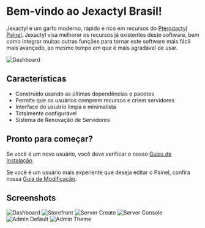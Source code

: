 # Bem-vindo ao Jexactyl Brasil!

Jexactyl é um garfo moderno, rápido e rico em recursos do [Pterodactyl Painel](https://github.com/pterodactyl/panel).
Jexactyl visa melhorar os recursos já existentes deste software, bem como integrar muitas outras funções
para tornar este software mais fácil mais avançado, ao mesmo tempo em que é mais agradável de usar.

![Dashboard](https://cdn.discordapp.com/attachments/927394141158133760/1034607072316231740/unknown.png)

## Características
- Construído usando as últimas dependências e pacotes
- Permite que os usuários comprem recursos e criem servidores
- Interface do usuário limpa e minimalista
- Totalmente configurável
- Sistema de Renovação de Servidores

## Pronto para começar?
Se você é um novo usuário, você deve verificar o nosso [Guias de Instalação](https://docs.jexactylbrasil.ml/#/principal/painel/instalação/dependencias).

Se você é um usuário mais experiente que deseja editar o Painel, confira nossa [Guia de Modificação](https://docs.jexactylbrasil.ml/#/principal/buildar/instalação).

## Screenshots
![Dashboard](https://cdn.discordapp.com/attachments/927394141158133760/1034607072316231740/unknown.png)
![Storefront](https://cdn.discordapp.com/attachments/1034607211630051358/1034607643744014336/unknown.png)
![Server Create](https://cdn.discordapp.com/attachments/1034607211630051358/1034607749536956466/unknown.png)
![Server Console](https://cdn.discordapp.com/attachments/927394141158133760/1034607072895053845/unknown.png)
![Admin Default](public/images/new/admin-default.png)
![Admin Theme](public/images/new/admin-blue.png)
